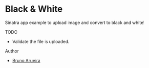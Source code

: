 Black & White
=============

Sinatra app example to upload image and convert to black and white!

 TODO

* Validate the file is uploaded.

 Author

* [Bruno Arueira](http://brunoarueira.com)
